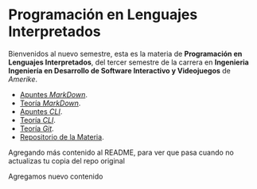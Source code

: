 # Programación en Lenguajes Interpretados

Bienvenidos al nuevo semestre, esta es la materia de **Programación en Lenguajes Interpretados**, del tercer semestre de la carrera en **Ingenieria Ingeniería en Desarrollo de Software Interactivo y Videojuegos** de _Amerike_.

- [Apuntes _MarkDown_](MarkDown.md).
- [Teoría _MarkDown_](https://jonmircha.com/markdown).
- [Apuntes _CLI_](Terminal.md).
- [Teoría _CLI_](https://jonmircha.com/terminal).
- [Teoría _Git_](https://jonmircha.com/git).
- [Repositorio de la Materia](https://github.com/jonmircha/amerike-lenguajes-interpretados-2023).

Agregando más contenido al README, para ver que pasa cuando no actualizas tu copia del repo original

Agregamos nuevo contenido
